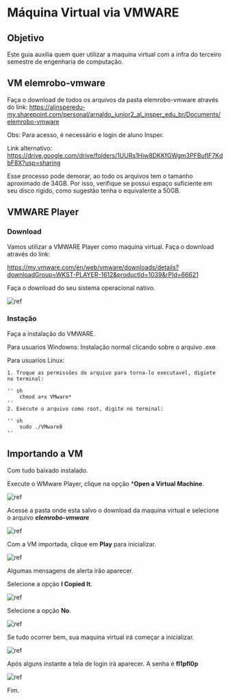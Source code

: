 # Máquina Virtual via VMWARE

## Objetivo

Este guia auxilia quem quer utilizar a maquina virtual com a infra do terceiro semestre de engenharia de computação.


## VM elemrobo-vmware


Faça o download de todos os arquivos da pasta elemrobo-vmware através do link:
https://alinsperedu-my.sharepoint.com/personal/arnaldo_junior2_al_insper_edu_br/Documents/elemrobo-vmware

Obs: Para acesso, é necessário e login de aluno Insper.

Link alternativo: https://drive.google.com/drive/folders/1UURs1Hiw8DKKfGWgm3PFBufIF7KdbF8X?usp=sharing

Esse processo pode demorar, ao todo os arquivos tem o tamanho aproximado de 34GB. Por isso, verifique se possui espaço suficiente em seu disco rigido, como sugestão tenha o equivalente a 50GB. 



## VMWARE Player

### Download
Vamos utilizar a VMWARE Player como maquina virtual. Faça o download através do link: 

https://my.vmware.com/en/web/vmware/downloads/details?downloadGroup=WKST-PLAYER-1612&productId=1039&rPId=66621

Faça o download do seu sistema operacional nativo.

![ref](img/img1.png)

### Instação

Faça a instalação do VMWARE. 

Para usuarios Windowns: Instalação normal clicando sobre o arquivo .exe

Para usuarios Linux:

    1. Troque as permissões do arquivo para torna-lo executavel, digiete no terminal: 

    '' sh
        chmod a+x VMware*
    ''
    2. Execute o arquivo como root, digite no terminal:

    '' sh
        sudo ./VMware8
    ''

## Importando a VM

Com tudo baixado instalado. 

Execute o WMware Player, clique na opção ***Open a Virtual Machine**.

![ref](img/img2.png)


Acesse a pasta onde esta salvo o download da maquina virtual e selecione o arquivo ***elemrobo-vmware***

![ref](img/img3.png)

Com a VM importada, clique em **Play** para inicializar. 

![ref](img/img5.png)

Algumas mensagens de alerta irão aparecer. 

Selecione a opção **I Copied It**. 

![ref](img/img6.png)

Selecione a opção **No**. 

![ref](img/img7.png)

Se tudo ocorrer bem, sua maquina virtual irá começar a inicializar.

![ref](img/img8.png)


Após alguns instante a tela de login irá aparecer. A senha é **fl1pfl0p**

![ref](img/img9.png)


Fim.
